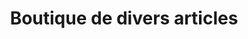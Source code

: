 ---
title: "Boutique de divers articles"
url: /songoya-marche/boutique-de-divers-articles/
shop: commodité
---